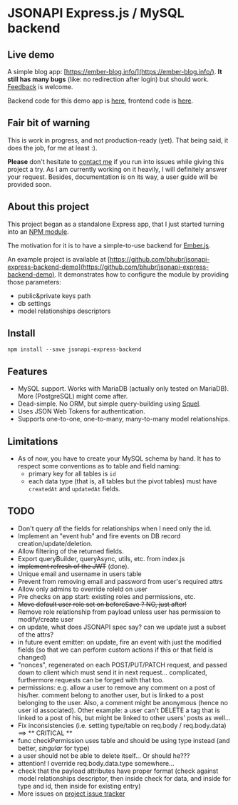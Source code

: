 # JSONAPI Express.js / MySQL backend

## Live demo

A simple blog app: [https://ember-blog.info/](https://ember-blog.info/). **It still has many bugs** (like: no redirection after login) but should work. [Feedback](https://ember-blog.info/contact) is welcome.

Backend code for this demo app is [here](https://github.com/bhubr/jsonapi-express-backend-demo), frontend code is [here](https://github.com/bhubr/ember-blog).

## Fair bit of warning

This is work in progress, and not production-ready (yet). That being said, it does the job, for me at least :).

**Please** don't hesitate to [contact me](https://ember-blog.info/contact) if you run into issues while giving this project a try. As I am currently working on it heavily, I will definitely answer your request.
Besides, documentation is on its way, a user guide will be provided soon.

## About this project

This project began as a standalone Express app, that I just started turning into an [NPM module](https://www.npmjs.com/package/jsonapi-express-backend).

The motivation for it is to have a simple-to-use backend for [Ember.js](https://emberjs.com).

An example project is available at [https://github.com/bhubr/jsonapi-express-backend-demo](https://github.com/bhubr/jsonapi-express-backend-demo). It demonstrates how to configure the module by providing those parameters:
- public&private keys path
- db settings
- model relationships descriptors

## Install

    npm install --save jsonapi-express-backend

## Features

- MySQL support. Works with MariaDB (actually only tested on MariaDB). More (PostgreSQL) might come after.
- Dead-simple. No ORM, but simple query-building using [Squel](https://hiddentao.com/squel/).
- Uses JSON Web Tokens for authentication.
- Supports one-to-one, one-to-many, many-to-many model relationships.

## Limitations

- As of now, you have to create your MySQL schema by hand. It has to respect some conventions as to table and field naming:
  - primary key for all tables is `id`
  - each data type (that is, all tables but the pivot tables) must have `createdAt` and `updatedAt` fields.

## TODO

- Don't query *all* the fields for relationships when I need only the id.
- Implement an "event hub" and fire events on DB record creation/update/deletion.
- Allow filtering of the returned fields.
- Export queryBuilder, queryAsync, utils, etc. from index.js
- ~~Implement refresh of the JWT~~ (done).
- Unique email and username in users table
- Prevent from removing email and password from user's required attrs
- Allow only admins to override roleId on user
- Pre checks on app start: existing roles and permissions, etc.
- ~~Move default user role set on beforeSave ? NO, just after!~~
- Remove role relationship from payload unless user has permission to modify/create user
- on update, what does JSONAPI spec say? can we update just a subset of the attrs?
- in future event emitter: on update, fire an event with just the modified fields (so that we can perform custom actions if this or that field is changed)
- "nonces", regenerated on each POST/PUT/PATCH request, and passed down to client which must send it in next request... complicated, furthermore requests can be forged with that too.
- permissions: e.g. allow a user to remove any comment on a post of his/her. comment belong to another user, but is linked to a post belonging to the user. Also, a comment might be anonymous (hence no user id associated). Other example: a user can't DELETE a tag that is linked to a post of his, but might be linked to other users' posts as well...
- Fix inconsistencies (i.e. setting type/table on req.body / req.body.data) ==> ** CRITICAL **
- func checkPermission uses table and should be using type instead (and better, *singular* for type)
- a user should not be able to delete itself... Or should he???
- attention! I override req.body.data.type somewhere...
- check that the payload attributes have proper format (check against model relationships descriptor, then inside check for data, and inside for type and id, then inside for existing entry)
- More issues on [project issue tracker](https://github.com/bhubr/jsonapi-express-backend/issues)